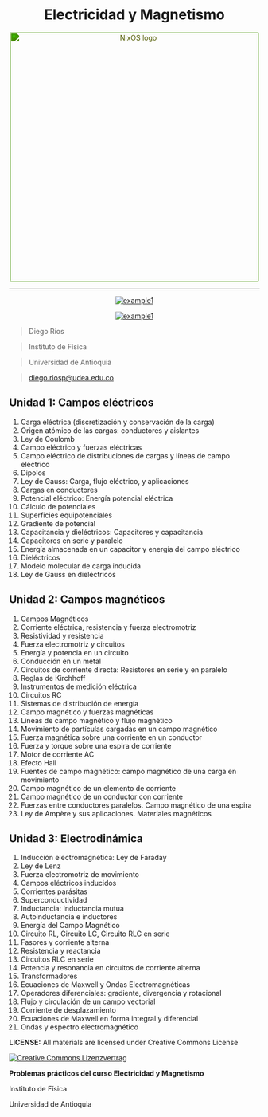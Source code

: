 <h1 align="center"> Electricidad y Magnetismo</h1>
<p align="center">
  <img src="https://www.udea.edu.co/wps/wcm/connect/udea/fc0eb8bc-8d73-44a4-8e66-7d6d5994fba7/Logo+Facultad+de+Ciencias+Exactas+y+Naturales-blanco.png?MOD=AJPERES&CVID=mRP30Df" width="500px" alt="NixOS logo" style="filter: invert(25%) sepia(99%) saturate(5000%) hue-rotate(60deg) brightness(94%) contrast(124%);"/>
</p>
<div align="center">

<hr>

  <a href="https://github.com/diego-riosp/electricity-and-magnetism/releases/latest">![example1](https://img.shields.io/badge/slides-lastest_version-brightgreen.svg?style=for-the-badge&logo=github)</a>

  <a href="https://udeaeduco-my.sharepoint.com/personal/boris_rodriguez_udea_edu_co/_layouts/15/onedrive.aspx?ga=1&id=%2Fpersonal%2Fboris%5Frodriguez%5Fudea%5Fedu%5Fco%2FDocuments%2F%28E%26M%29%20F%C3%ADsica%5FB%C3%A1sica%5FII%2D2023%2D1%2FBibliografia">![example1](https://img.shields.io/badge/bibliography-folder-blue.svg?style=for-the-badge&logo=github)</a>

</div>


> Diego Ríos

> Instituto de Física

> Universidad de Antioquia

> diego.riosp@udea.edu.co


## Unidad 1: Campos eléctricos 
1. Carga eléctrica (discretización y conservación de la carga)
2. Origen atómico de las cargas: conductores y aislantes
3. Ley de Coulomb
4. Campo eléctrico y fuerzas eléctricas
5. Campo eléctrico de distribuciones de cargas y líneas de campo eléctrico
6. Dipolos
7. Ley de Gauss: Carga, flujo eléctrico, y aplicaciones
8. Cargas en conductores
9. Potencial eléctrico: Energía potencial eléctrica
10. Cálculo de potenciales
11. Superficies equipotenciales
12. Gradiente de potencial
13. Capacitancia y dieléctricos: Capacitores y capacitancia
14. Capacitores en serie y paralelo
15. Energía almacenada en un capacitor y energía del campo eléctrico
16. Dieléctricos
17. Modelo molecular de carga inducida
18. Ley de Gauss en dieléctricos

## Unidad 2: Campos magnéticos
1. Campos Magnéticos
2. Corriente eléctrica, resistencia y fuerza electromotriz
3. Resistividad y resistencia
4. Fuerza electromotriz y circuitos
5. Energía y potencia en un circuito
6. Conducción en un metal
7. Circuitos de corriente directa: Resistores en serie y en paralelo
8. Reglas de Kirchhoff
9. Instrumentos de medición eléctrica
10. Circuitos RC
11. Sistemas de distribución de energía
12. Campo magnético y fuerzas magnéticas
13. Líneas de campo magnético y flujo magnético
14. Movimiento de partículas cargadas en un campo magnético
15. Fuerza magnética sobre una corriente en un conductor
16. Fuerza y torque sobre una espira de corriente
17. Motor de corriente AC
18. Efecto Hall
19. Fuentes de campo magnético: campo magnético de una carga en movimiento
20. Campo magnético de un elemento de corriente
21. Campo magnético de un conductor con corriente
22. Fuerzas entre conductores paralelos. Campo magnético de una espira
23. Ley de Ampère y sus aplicaciones. Materiales magnéticos

## Unidad 3: Electrodinámica
1.  Inducción electromagnética: Ley de Faraday
2. Ley de Lenz
3. Fuerza electromotriz de movimiento
4. Campos eléctricos inducidos
5. Corrientes parásitas
6. Superconductividad
7. Inductancia: Inductancia mutua
8. Autoinductancia e inductores
9. Energía del Campo Magnético
10. Circuito RL, Circuito LC, Circuito RLC en serie
11. Fasores y corriente alterna
12. Resistencia y reactancia
13. Circuitos RLC en serie
14. Potencia y resonancia en circuitos de corriente alterna
15. Transformadores
16. Ecuaciones de Maxwell y Ondas Electromagnéticas
17. Operadores diferenciales: gradiente, divergencia y rotacional
18. Flujo y circulación de un campo vectorial
19. Corriente de desplazamiento
20. Ecuaciones de Maxwell en forma integral y diferencial
21. Ondas y espectro electromagnético


__LICENSE:__ All materials are licensed under Creative Commons License

[![Creative Commons Lizenzvertrag](https://i.creativecommons.org/l/by-sa/4.0/88x31.png)](http://creativecommons.org/licenses/by-sa/4.0/) 

__Problemas prácticos del curso Electricidad y Magnetismo__

Instituto de Física 

Universidad de Antioquia
